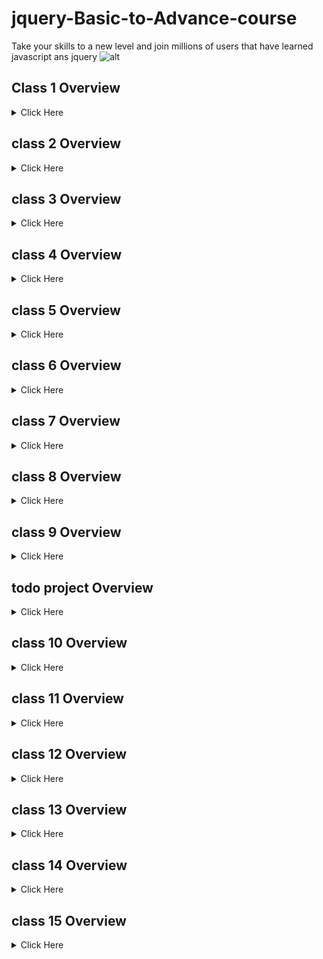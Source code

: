 # jquery-Basic-to-Advance-course
Take your skills to a new level and join millions of users that have learned  javascript ans jquery 
![alt](https://www.tutorialrepublic.com/lib/images/jquery-illustration.png)
## Class 1 Overview
<details>
<summary>Click Here </summary>
1. Mouse Events
- click()
- dblclick()
- mouseenter()
- mouseleave()
</details>

## class 2 Overview
<details>
<summary>Click Here</summary>

##### Get methods 
</details>

## class 3 Overview
<details>
<summary>Click Here</summary>

##### class methods

###### text()
###### html()
###### attr()
###### val()
</details>

## class 4 Overview
<details>
<summary>Click Here</summary>

##### set  methods 

###### 1 Add class()
###### 2 Remove()
###### 3 Toggle class()
###### 4 val()
</details>

## class 5 Overview
<details>
<summary>Click Here</summary>

##### After before empty remove 

###### 1 After
###### 2 before
###### 3 empty()
###### 4 remove()
</details>

## class 6 Overview
<details>
<summary>Click Here</summary>

##### After before empty remove 

###### 1 appendTo
###### 2 prependTo
###### 3 hide
###### 4 show
</details>

## class 7 Overview
<details>
<summary>Click Here</summary>

##### fadein fedeout fadeToggle fadeTo 

</details>

## class 8 Overview
<details>
<summary>Click Here</summary>

##### slideUp slideDown slideToggle 
</details>

## class 9 Overview
<details>
<summary>Click Here</summary>

##### animate() 
</details>

##  todo project Overview
<details>
<summary>Click Here</summary>

### How to work Todo listh 
</details>

## class 10 Overview
<details>
<summary>Click Here</summary>

##### methode chining
</details>

## class 11 Overview
<details>
<summary>Click Here</summary>

##### Ancestors Methods
###### parent()
###### parents()
###### parentsUntil()
###### closest()
###### offsetParent() use css propert position  and work offsetParent
</details>

## class 12 Overview
<details>
<summary>Click Here</summary>

##### Descendants methods
###### children()
###### find()
</details>

## class 13 Overview
<details>
<summary>Click Here</summary>

##### siblings methods
###### next()
###### nextAll()
###### prev()
###### nextUntil()
###### prevAll()
###### prevUntil()
</details>

## class 14 Overview
<details>
<summary>Click Here</summary>

##### Filtering methods
###### first()
###### last()
###### eq()
###### filter()
###### not()
###### slice()
</details>

## class 15 Overview
<details>
<summary>Click Here</summary>

##### Filtering methods
###### has()
###### is()
</details>

